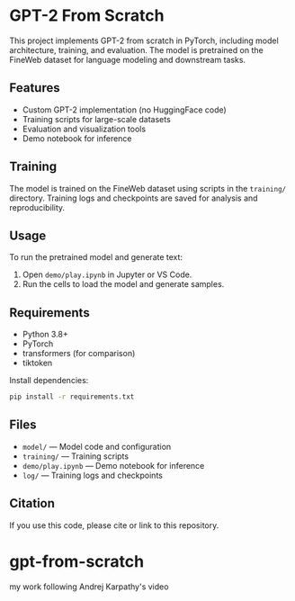 # GPT-2 From Scratch

This project implements GPT-2 from scratch in PyTorch, including model architecture, training, and evaluation. The model is pretrained on the FineWeb dataset for language modeling and downstream tasks.

## Features
- Custom GPT-2 implementation (no HuggingFace code)
- Training scripts for large-scale datasets
- Evaluation and visualization tools
- Demo notebook for inference

## Training
The model is trained on the FineWeb dataset using scripts in the `training/` directory. Training logs and checkpoints are saved for analysis and reproducibility.

## Usage
To run the pretrained model and generate text:

1. Open `demo/play.ipynb` in Jupyter or VS Code.
2. Run the cells to load the model and generate samples.

## Requirements
- Python 3.8+
- PyTorch
- transformers (for comparison)
- tiktoken

Install dependencies:
```bash
pip install -r requirements.txt
```

## Files
- `model/` — Model code and configuration
- `training/` — Training scripts
- `demo/play.ipynb` — Demo notebook for inference
- `log/` — Training logs and checkpoints

## Citation
If you use this code, please cite or link to this repository.
# gpt-from-scratch
my work following Andrej Karpathy's video